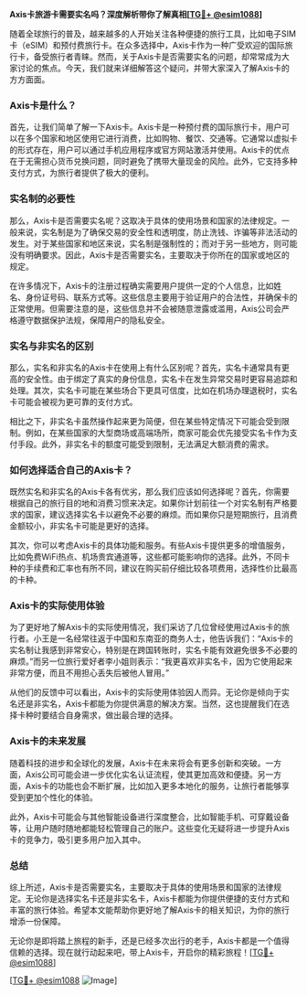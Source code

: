 **Axis卡旅游卡需要实名吗？深度解析带你了解真相[[TG💪+ @esim1088](https://t.me/s/esim1088)]**

随着全球旅行的普及，越来越多的人开始关注各种便捷的旅行工具，比如电子SIM卡（eSIM）和预付费旅行卡。在众多选择中，Axis卡作为一种广受欢迎的国际旅行卡，备受旅行者青睐。然而，关于Axis卡是否需要实名的问题，却常常成为大家讨论的焦点。今天，我们就来详细解答这个疑问，并带大家深入了解Axis卡的方方面面。

### Axis卡是什么？

首先，让我们简单了解一下Axis卡。Axis卡是一种预付费的国际旅行卡，用户可以在多个国家和地区使用它进行消费，比如购物、餐饮、交通等。它通常以虚拟卡的形式存在，用户可以通过手机应用程序或官方网站激活并使用。Axis卡的优点在于无需担心货币兑换问题，同时避免了携带大量现金的风险。此外，它支持多种支付方式，为旅行者提供了极大的便利。

### 实名制的必要性

那么，Axis卡是否需要实名呢？这取决于具体的使用场景和国家的法律规定。一般来说，实名制是为了确保交易的安全性和透明度，防止洗钱、诈骗等非法活动的发生。对于某些国家和地区来说，实名制是强制性的；而对于另一些地方，则可能没有明确要求。因此，Axis卡是否需要实名，主要取决于你所在的国家或地区的规定。

在许多情况下，Axis卡的注册过程确实需要用户提供一定的个人信息，比如姓名、身份证号码、联系方式等。这些信息主要用于验证用户的合法性，并确保卡的正常使用。但需要注意的是，这些信息并不会被随意泄露或滥用，Axis公司会严格遵守数据保护法规，保障用户的隐私安全。

### 实名与非实名的区别

那么，实名和非实名的Axis卡在使用上有什么区别呢？首先，实名卡通常具有更高的安全性。由于绑定了真实的身份信息，实名卡在发生异常交易时更容易追踪和处理。其次，实名卡可能在某些场合下更具可信度，比如在机场办理退税时，实名卡可能会被视为更可靠的支付方式。

相比之下，非实名卡虽然操作起来更为简便，但在某些特定情况下可能会受到限制。例如，在某些国家的大型商场或高端场所，商家可能会优先接受实名卡作为支付手段。此外，非实名卡的额度可能受到限制，无法满足大额消费的需求。

### 如何选择适合自己的Axis卡？

既然实名和非实名的Axis卡各有优劣，那么我们应该如何选择呢？首先，你需要根据自己的旅行目的地和消费习惯来决定。如果你计划前往一个对实名制有严格要求的国家，建议选择实名卡以避免不必要的麻烦。而如果你只是短期旅行，且消费金额较小，非实名卡可能是更好的选择。

其次，你可以考虑Axis卡的具体功能和服务。有些Axis卡提供更多的增值服务，比如免费WiFi热点、机场贵宾通道等，这些都可能影响你的选择。此外，不同卡种的手续费和汇率也有所不同，建议在购买前仔细比较各项费用，选择性价比最高的卡种。

### Axis卡的实际使用体验

为了更好地了解Axis卡的实际使用情况，我们采访了几位曾经使用过Axis卡的旅行者。小王是一名经常往返于中国和东南亚的商务人士，他告诉我们：“Axis卡的实名制让我感到非常安心，特别是在跨国转账时，实名卡能有效避免很多不必要的麻烦。”而另一位旅行爱好者李小姐则表示：“我更喜欢非实名卡，因为它使用起来非常方便，而且不用担心丢失后被他人冒用。”

从他们的反馈中可以看出，Axis卡的实际使用体验因人而异。无论你是倾向于实名还是非实名，Axis卡都能为你提供满意的解决方案。当然，这也提醒我们在选择卡种时要结合自身需求，做出最合理的选择。

### Axis卡的未来发展

随着科技的进步和全球化的发展，Axis卡在未来将会有更多创新和突破。一方面，Axis公司可能会进一步优化实名认证流程，使其更加高效和便捷。另一方面，Axis卡的功能也会不断扩展，比如加入更多本地化的服务，让旅行者能够享受到更加个性化的体验。

此外，Axis卡可能会与其他智能设备进行深度整合，比如智能手机、可穿戴设备等，让用户随时随地都能轻松管理自己的账户。这些变化无疑将进一步提升Axis卡的竞争力，吸引更多用户加入其中。

### 总结

综上所述，Axis卡是否需要实名，主要取决于具体的使用场景和国家的法律规定。无论你是选择实名卡还是非实名卡，Axis卡都能为你提供便捷的支付方式和丰富的旅行体验。希望本文能帮助你更好地了解Axis卡的相关知识，为你的旅行增添一份保障。

无论你是即将踏上旅程的新手，还是已经多次出行的老手，Axis卡都是一个值得信赖的选择。现在就行动起来吧，带上Axis卡，开启你的精彩旅程！[[TG💪+ @esim1088](https://t.me/s/esim1088)] 

[[TG💪+ @esim1088](https://t.me/s/esim1088) ![Image](https://i.postimg.cc/4NQfJmqS/Snipaste-2025-05-13-00-14-12.png)]